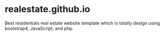 # realestate.github.io
Best residentials real estate website template which is totally design using bootstrap4, JavaScript, and php.
